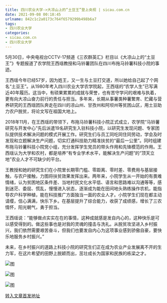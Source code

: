 ```yaml
---
title: 四川农业大学->大凉山上的“土豆王”登上央视 | sicau.com.cn
date: 2021-09-08 00:18:45
urlname: 842c1c2a0173c764f6579299b498b6a7
tags: 
- 四川农业大学
categories:
- sicau.com.cn
- 四川农业大学
---
```

5月30日，中央电视台CCTV-17频道《三农群英汇》栏目以《大凉山上的“土豆王”》专题报道了农学院王西瑶教授和马铃薯团队在四川布拖马铃薯科技小院的事迹。

王西瑶今年已经57岁，因为姓王，又一生与土豆打交道，所以她给自己起了个网名“土豆王”。从1980年考入四川农业大学农学院起，王西瑶的“农学人生”已写满近40年履历。这当中，有硕果累累的成就与荣誉，也有苦守学问的艰难与执着，更有向大凉山奋力前行的责任与担当。多年来，长期从事薯类种薯繁育、贮藏与营养研究的王西瑶团队奔走在四川的凉山州、甘孜州和阿坝州等贫困山区，用土豆助力农户脱贫，将论文写在祖国大地上。

2018年11月，在王西瑶的带领下，布拖马铃薯科技小院正式成立，农学院“马铃薯研究与开发中心”先后派遣19名研究生入驻科技小院，以研究生发现问题、专家团队提供技术解决问题的模式开展工作。研究生们与员工同吃同住同劳动，学会及时发现和立题解决生产问题，切实打通科技助力精准扶贫的“最后一公里”。同时组建布拖马铃薯科技小院党小组，充分发挥学生党员的带头作用和先锋模范的作用。王西瑶认为大学和农村，都是培养“有专业学术水平，能解决生产问题”的“顶天立地”农业人才不可缺少的平台。

王教授和她的研究生们在小院里长期零门槛、零距离、零时差、零费用与基层接触，与农户接触，力图将扶贫效果发挥出来。两年来，小院学生从一开始的有畏难情绪，认为贫困地区条件差、当地村民文化水平低、语言和思路难以沟通等等，感到迷茫、委屈、慌乱，慢慢进入状态，逐渐成为能在田间地头熟练操作农机，能指导农户科学种植，能在科技推广方面独当一面的农业人才。小院学生们现在都主动请缨，信心满满，快乐下乡。在基层提升了综合能力，收获了成绩感，增长了三农情怀，阳光朝气，勇于担当。

王西瑶说：“能够做点实实在在的事情，这种成就感是发自内心的，这种快乐是可以感受得到的。做这些事也是对我的灵魂的撞击与洗礼。从脱贫攻坚进入乡村振兴，我们依然需要艰苦奋斗，但我们也要发自内心为这项事业感到骄傲自豪，要快乐地服务乡村振兴。”

未来，在乡村振兴的道路上科技小院的研究生们正在成为农业产业发展离不开的生力军，在这片希望的田野上脱颖而出，茁壮成长为国家和民族的栋梁之才。

![图](https://news.sicau.edu.cn/__local/9/0F/71/540914B1CC6216E42FB0E24C08D_48961BE7_3826F.jpg)

![图](https://news.sicau.edu.cn/__local/7/8E/0A/FF4ED2F5F0AEDD1D538DF03DB4F_8335886B_35585.jpg)

![图](https://news.sicau.edu.cn/__local/E/2C/2A/24405353D961601D736EF9BCB3B_A6DD87B9_23CFB.jpg)

[转入文章首发地址](https://news.sicau.edu.cn/info/1135/62576.htm)